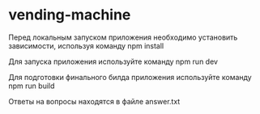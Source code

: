 # vending-machine
Перед локальным запуском приложения необходимо установить зависимости, используя команду npm install

Для запуска приложения используйте команду npm run dev

Для подготовки финального билда приложения используйте команду npm run build

Ответы на вопросы находятся в файле answer.txt
